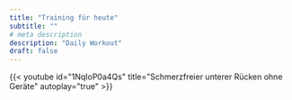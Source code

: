 ```yaml
---
title: "Training für heute"
subtitle: ""
# meta description
description: "Daily Workout"
draft: false
---
```


{{< youtube id="1NqIoP0a4Qs" title="Schmerzfreier unterer Rücken ohne Geräte" autoplay="true" >}}